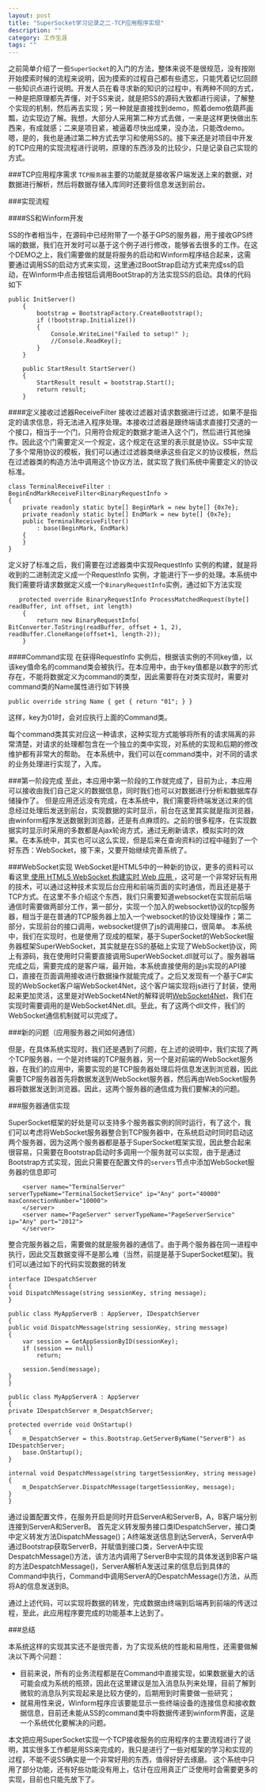 ```yaml
---
layout: post
title: "SuperSocket学习记录之二-TCP应用程序实现"
description: ""
category: 工作生涯
tags: ""
---
```


之前简单介绍了一些`SuperSocket`的入门的方法，整体来说不是很规范，没有按刚开始摸索时候的流程来说明，因为摸索的过程自己都有些遗忘，只能凭着记忆回顾一些知识点进行说明。开发人员在看寻求新的知识的过程中，有两种不同的方式，一种是把原理都先弄懂，对于SS来说，就是把SS的源码大致都进行阅读，了解整个实现的机制，然后再去实现；另一种就是直接找到demo，照着demo依葫芦画瓢，边实现边了解。我想，大部分人采用第二种方式去做，一来是这样更快做出东西来，有成就感；二来是项目紧，被逼着尽快出成果，没办法，只能改demo。嗯，是的，我也是通过第二种方式去学习和使用SS的。接下来还是对项目中开发的TCP应用的实现流程进行说明，原理的东西涉及的比较少，只是记录自己实现的方式。  

###TCP应用程序需求
`TCP服务器`主要的功能就是接收客户端发送上来的数据，对数据进行解析，然后将数据存储入库同时还要将信息发送到前台。

###实现流程  

####SS和Winform开发  

SS的作者相当牛，在源码中已经附带了一个基于GPS的服务器，用于接收GPS终端的数据，我们在开发时可以基于这个例子进行修改，能够省去很多的工作。在这个DEMO之上，我们需要做的就是将服务的启动和Winform程序结合起来，这需要通过调用SS的启动方式来实现，这里通过BootStrap启动方式来完成ss的启动，在Winform中点击按钮后调用BootStrap的方法实现SS的启动。具体的代码如下  


    public InitServer()
        {
            bootstrap = BootstrapFactory.CreateBootstrap();
            if (!bootstrap.Initialize())
            {
                Console.WriteLine("Failed to setup!" );
                //Console.ReadKey();
            }
        }

        public StartResult StartServer()
        {
            StartResult result = bootstrap.Start();
            return result;
        }

####定义接收过滤器ReceiveFilter
接收过滤器对请求数据进行过滤，如果不是指定的请求信息，将无法进入程序处理。本接收过滤器是跟终端请求直接打交道的一个接口，相当于一个门，只用符合规定的数据才能进入这个门，然后进行其他操作。因此这个门需要定义一个规定，这个规定在这里的表示就是协议。SS中实现了多个常用协议的模板，我们可以通过过滤器类继承这些自定义的协议模板，然后在过滤器类的构造方法中调用这个协议方法，就实现了我们系统中需要定义的协议标准。  

    class TerminalReceiveFilter : BeginEndMarkReceiveFilter<BinaryRequestInfo >
    {
        private readonly static byte[] BeginMark = new byte[] {0x7e};
        private readonly static byte[] EndMark = new byte[] {0x7e};
        public TerminalReceiveFilter()
            : base(BeginMark, EndMark)
        {
        }
    }


定义好了标准之后，我们需要在过滤器类中实现RequestInfo 实例的构建，就是将收到的二进制流定义成一个RequestInfo 实例，才能进行下一步的处理。本系统中我们需要将请求数据定义成一个`BinaryRequestInfo`实例，通过如下方法实现  

       protected override BinaryRequestInfo ProcessMatchedRequest(byte[] readBuffer, int offset, int length)
        {
            return new BinaryRequestInfo( BitConverter.ToString(readBuffer, offset + 1, 2), readBuffer.CloneRange(offset+1, length-2));
        }

####Command实现
在获得RequestInfo 实例后，根据该实例的不同key值，以该key值命名的command类会被执行。在本应用中，由于key值都是以数字的形式存在，不能将数据定义为command的类型，因此需要将在对类实现时，需要对command类的Name属性进行如下转换  

    public override string Name { get { return "01"; } } 

这样，key为01时，会对应执行上面的Command类。

每个command类其实对应这一种请求，这种实现方式能够将所有的请求隔离的非常清楚，对请求的处理都包含在一个独立的类中实现，对系统的实现和后期的修改维护都有非常大的帮助。
在本系统中，我们可以在command类中，对不同的请求的业务处理进行实现了，入库。

###第一阶段完成
至此，本应用中第一阶段的工作就完成了，目前为止，本应用可以接收由我们自己定义的数据信息，同时我们也可以对数据进行分析和数据库存储操作了。
但是应用还远没有完成，在本系统中，我们需要将终端发送过来的信息经过处理后发送到前台，实现数据的实时显示，前台在这里其实就是指浏览器，由winform程序发送数据到浏览器，还是有点麻烦的。之前的很多程序，在实现数据实时显示时采用的多数都是Ajax轮询方式，通过无刷新请求，模拟实时的效果。在本系统中，其实也可以这么实现，但是后来在查询资料的过程中碰到了一个好东西：WebSocket，接下来，又要开始继续完善系统了。

###WebSocket实现
WebSocket是HTML5中的一种新的协议，更多的资料可以看这里[
使用 HTML5 WebSocket 构建实时 Web 应用
](http://www.ibm.com/developerworks/cn/web/1112_huangxa_websocket/)，这可是一个非常好玩有用的技术，可以通过这种技术实现后台应用和前端页面的实时通信，而且还是基于TCP方式。在这里不多介绍这个东西，我们只需要知道websocket在实现前后端通信时需要做两部分工作，第一部分，实现一个加入的websocket协议的tcp服务器，相当于是在普通的TCP服务器上加入一个websocket的协议处理操作；第二部分，实现前台的接口调用，websocket提供了js的调用接口，很简单。
本系统中，我们在实现时，也是使用了现成的框架，基于SuperSocket的WebSocket服务器框架SuperWebSocket，其实就是在SS的基础上实现了WebSocket协议，网上有源码，我在使用时只需要直接调用SuperWebSocket.dll就可以了。服务器端完成之后，需要完成的是客户端，最开始，本系统直接使用的是js实现的API接口，直接在页面调用接收进行数据操作就能完成了。之后又发现有一个基于C#实现的WebSocket客户端WebSocket4Net，这个客户端实现将js进行了封装，使用起来更加灵活，这里是对WebSocket4Net的解释说明[WebSocket4Net](http://websocket4net.codeplex.com/)，我们在实现时需要调用的是WebSocket4Net.dll。至此，有了这两个dll文件，我们的WebSocket通信机制就可以完成了。  

###新的问题（应用服务器之间如何通信）

但是，在具体系统实现时，我们还是遇到了问题，在上述的说明中，我们实现了两个TCP服务器，一个是对终端的TCP服务器，另一个是对前端的WebSocket服务器，在我们的应用中，需要实现的是TCP服务器处理后将信息发送到浏览器，因此需要TCP服务器首先将数据发送到WebSocket服务器，然后再由WebSocket服务器将数据发送到浏览器。因此，这两个服务器的通信成为我们要解决的问题。  

###服务器通信实现  

SuperSocket框架的好处是可以支持多个服务器实例的同时运行，有了这个，我们可以考虑将WebSocket服务器整合到TCP服务器中，在系统启动时同时启动这两个服务器，因为这两个服务器都是基于SuperSocket框架实现，因此整合起来很容易，只需要在Bootstrap启动时多调用一个服务就可以实现，由于是通过Bootstrap方式实现，因此只需要在配置文件的`servers`节点中添加WebSocket服务器的信息即可

        <server name="TerminalServer" serverTypeName="TerminalSocketService" ip="Any" port="40000" maxConnectionNumber="10000">
        </server>
        <server name="PageServer" serverTypeName="PageServerService" ip="Any" port="2012">
        </server>


整合完服务器之后，需要做的就是服务器的通信了。由于两个服务器在同一进程中执行，因此交互数据变得不是那么难（当然，前提是基于SuperSocket框架)。我们可以通过如下的代码实现数据的转发  

    interface IDespatchServer
    {
    void DispatchMessage(string sessionKey, string message);
    }

    public class MyAppServerB : AppServer, IDespatchServer
    {
    public void DispatchMessage(string sessionKey, string message)
    {
        var session = GetAppSessionByID(sessionKey);
        if (session == null)
            return;

        session.Send(message);
    }
    }

    public class MyAppServerA : AppServer
    {
    private IDespatchServer m_DespatchServer;

    protected override void OnStartup()
    {
        m_DespatchServer = this.Bootstrap.GetServerByName("ServerB") as IDespatchServer;
        base.OnStartup();
    }

    internal void DespatchMessage(string targetSessionKey, string message)
    {
        m_DespatchServer.DispatchMessage(targetSessionKey, message);
    }
    }



通过设置配置文件，在服务开启是同时开启ServerA和ServerB，A，B客户端分别连接到ServerA和ServerB。
首先定义转发服务接口类IDespatchServer，接口类中定义转发方法DispatchMessage()；A终端发送信息到达ServerA，ServerA中通过Bootstrap获取ServerB，并赋值到接口类，ServerA中实现DespatchMessage()方法，该方法内调用了ServerB中实现的具体发送到B客户端的方法DespatchMessage()，ServerA解析A发送过来的信息后到具体的Command中执行，Command中调用ServerA的DespatchMessage()方法，从而将A的信息发送到B。

通过上述代码，可以实现将数据的转发，完成数据由终端到后端再到前端的传送过程，至此，此应用程序要完成的功能基本上达到了。

###总结

本系统这样的实现其实还不是很完善，为了实现系统的性能和易用性，还需要做解决以下两个问题：  

* 目前来说，所有的业务流程都是在Command中直接实现，如果数据量大的话可能会成为系统的瓶颈，因此在这里建议是加入消息队列来处理，目前了解到微软的消息队列实现起来是比较方便的，后期用到时需要做一些研究；  
* 就易用性来说，Winform程序应该要能显示一些终端设备的连接信息和接收数据信息，目前还未能从SS的command类中将数据传递到winform界面，这是一个系统优化要解决的问题。

本文把应用SuperSocket实现一个TCP接收服务的应用程序的主要流程进行了说明，其实很多工作都是用SS来完成的，我只是进行了一些对框架的学习和实现的过程，不能不说SS确实是一个非常好用的东西，值得好好去琢磨。
这个系统中只用了部分功能，还有好些功能没有用上，估计在应用真正广泛使用时会需要更多的实现，目前也只能先放下了。








